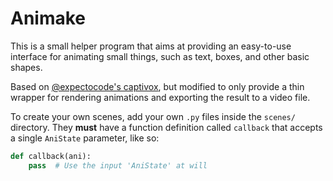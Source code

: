 Animake
=======

This is a small helper program that aims at providing an easy-to-use
interface for animating small things, such as text, boxes, and other
basic shapes.

Based on [@expectocode's captivox](https://github.com/expectocode/captivox),
but modified to only provide a thin wrapper for rendering animations and
exporting the result to a video file.

To create your own scenes, add your own `.py` files inside the `scenes/`
directory. They **must** have a function definition called `callback` that
accepts a single `AniState` parameter, like so:

```python
def callback(ani):
    pass  # Use the input 'AniState' at will
```
